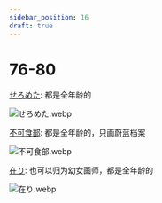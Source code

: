 ```yaml
---
sidebar_position: 16
draft: true
---
```


# 76-80

[せろめた](https://www.pixiv.net/users/26267972/illustrations): 都是全年龄的

![せろめた.webp](https://p.inari.site/usr/1818/68e633556c1d4.webp)

[不可食部](https://x.com/inedibleparts/media): 都是全年龄的，只画蔚蓝档案

![不可食部.webp](https://p.inari.site/usr/1818/690062b93388b.webp)

[在り](https://x.com/arikomenman/media): 也可以归为幼女画师，都是全年龄的

![在り.webp](https://p.inari.site/usr/1818/69021b34ef6a2.webp)
